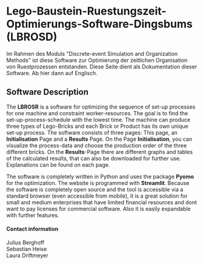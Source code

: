 # Lego-Baustein-Ruestungszeit-Optimierungs-Software-Dingsbums (LBROSD) 
Im Rahmen des Moduls "Discrete-event Simulation and Organization Methods" ist diese Software zur Optimierung der zeitlichen Organisation von Ruestprozessen entstanden. Diese Seite dient als Dokumentation dieser Software. Ab hier dann auf Englisch.

## Software Description

The **LBROSR** is a software for optimizing the sequence of set-up processes for one machine and constraint worker-resources. The goal is to find the set-up-process-schedule with the lowest time. The machine can produce three types of Lego-Bricks and each Brick or Product has its own unique set-up process. The software consists of three pages: This page, an **Initialisation** Page and a **Results** Page. On the Page **Initialisation**, you can visualize the process-data and choose the production order of the three different bricks. On the **Results**-Page there are different graphs and tables of the calculated results, that can also be downloaded for further use. Explanations can be found on each page.

The software is completely written in Python and uses the package **Pyomo** for the optimization. The website is programmed with **Streamlit**. Because the software is completely open source and the tool is accessible via a standard browser (even accessible from mobile), it is a great solution for small and medium enterprises that have limited financial resources and dont want to pay licenses for commercial software. Also it is easily expandable with further features.

#### Contact information 
Julius Berghoff  
Sebastian Heise  
Laura Driftmeyer  
